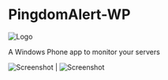 PingdomAlert-WP
===============

![Logo](http://cdn.marketplaceimages.windowsphone.com/v8/images/9d1af086-1735-4a09-9c75-98b3f5cd0fcf?imageType=ws_icon_large)

A Windows Phone app to monitor your servers

![Screenshot](http://cdn.marketplaceimages.windowsphone.com/v8/images/824c00da-6ee5-4520-894e-23b27c6ede0e?imageType=ws_screenshot_large&rotation=0) | ![Screenshot](http://cdn.marketplaceimages.windowsphone.com/v8/images/003c3869-b3c6-4905-95e3-de84d3fdeb9c?imageType=ws_screenshot_large&rotation=0)

